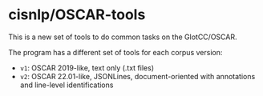 # cisnlp/OSCAR-tools

This is a new set of tools to do common tasks on the GlotCC/OSCAR.

The program has a different set of tools for each corpus version:
- `v1`: OSCAR 2019-like, text only (.txt files)
- `v2`: OSCAR 22.01-like, JSONLines, document-oriented with annotations and line-level identifications
